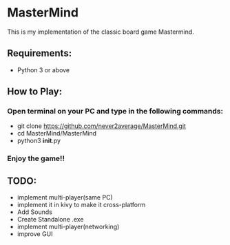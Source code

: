 # MasterMind
This is my implementation of the classic board game Mastermind.

## Requirements:<br>
* Python 3 or above

## How to Play:<br>

### Open terminal on your PC and type in the following commands:<br> 
* git clone https://github.com/never2average/MasterMind.git
* cd MasterMind/MasterMind
* python3 __init__.py

### Enjoy the game!!

## TODO:
* implement multi-player(same PC)
* implement it in kivy to make it cross-platform 
* Add Sounds
* Create Standalone .exe
* implement multi-player(networking)
* improve GUI
